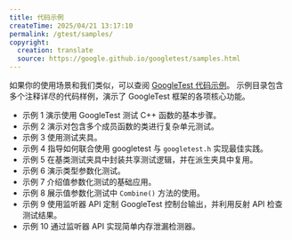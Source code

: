 ```yaml
---
title: 代码示例
createTime: 2025/04/21 13:17:10
permalink: /gtest/samples/
copyright:
  creation: translate
  source: https://google.github.io/googletest/samples.html
---
```


如果你的使用场景和我们类似，可以查阅
[GoogleTest 代码示例](https://github.com/google/googletest/blob/main/googletest/samples)。
示例目录包含多个注释详尽的代码样例，演示了 GoogleTest 框架的各项核心功能。

- 示例 1 演示使用 GoogleTest 测试 C++ 函数的基本步骤。
- 示例 2 演示对包含多个成员函数的类进行复杂单元测试。
- 示例 3 使用测试夹具。
- 示例 4 指导如何联合使用 googletest 与 `googletest.h` 实现最佳实践。
- 示例 5 在基类测试夹具中封装共享测试逻辑，并在派生夹具中复用。
- 示例 6 演示类型参数化测试。
- 示例 7 介绍值参数化测试的基础应用。
- 示例 8 展示值参数化测试中 `Combine()` 方法的使用。
- 示例 9 使用监听器 API 定制 GoogleTest 控制台输出，并利用反射 API 检查测试结果。
- 示例 10 通过监听器 API 实现简单内存泄漏检测器。
